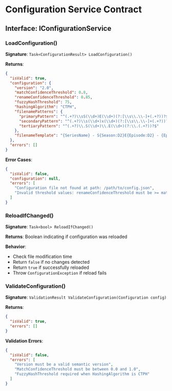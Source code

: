 # Configuration Service Contract

## Interface: IConfigurationService

### LoadConfiguration()

**Signature**: `Task<ConfigurationResult> LoadConfiguration()`

**Returns**: 
```json
{
  "isValid": true,
  "configuration": {
    "version": "2.0",
    "matchConfidenceThreshold": 0.8,
    "renameConfidenceThreshold": 0.85,
    "fuzzyHashThreshold": 75,
    "hashingAlgorithm": "CTPH",
    "filenamePatterns": {
      "primaryPattern": "^(.+?)\\sS(\\d+)E(\\d+)(?:[\\s\\.\\-]+(.+?))?$",
      "secondaryPattern": "^(.+?)\\s(\\d+)x(\\d+)(?:[\\s\\.\\-]+(.+?))?$",
      "tertiaryPattern": "^(.+?)\\.S(\\d+)\\.E(\\d+)(?:\\.(.+?))?$"
    },
    "filenameTemplate": "{SeriesName} - S{Season:D2}E{Episode:D2} - {EpisodeName}{FileExtension}"
  },
  "errors": []
}
```

**Error Cases**:
```json
{
  "isValid": false,
  "configuration": null,
  "errors": [
    "Configuration file not found at path: /path/to/config.json",
    "Invalid threshold values: renameConfidenceThreshold must be >= matchConfidenceThreshold"
  ]
}
```

### ReloadIfChanged()

**Signature**: `Task<bool> ReloadIfChanged()`

**Returns**: Boolean indicating if configuration was reloaded

**Behavior**: 
- Check file modification time
- Return `false` if no changes detected
- Return `true` if successfully reloaded
- Throw `ConfigurationException` if reload fails

### ValidateConfiguration()

**Signature**: `ValidationResult ValidateConfiguration(Configuration config)`

**Returns**:
```json
{
  "isValid": true,
  "errors": []
}
```

**Validation Errors**:
```json
{
  "isValid": false,
  "errors": [
    "Version must be a valid semantic version",
    "MatchConfidenceThreshold must be between 0.0 and 1.0",
    "FuzzyHashThreshold required when HashingAlgorithm is CTPH"
  ]
}
```